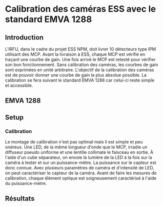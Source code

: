 # Calibration des caméras ESS avec le standard EMVA 1288

## Introduction

L'IRFU, dans le cadre du projet ESS NPM, doit livrer 10 détecteurs type IPM utilisant des MCP.
Avant la livraison à ESS, chaque MCP est vérifié en traçant une courbe de gain. 
Une fois arrivé le MCP est retesté pour vérifier son bon fonctionnement.
Sans calibration des caméras, les courbes de gain sont exprimées en unité arbitraire. 
L'objectif de la calibration des caméras est de pouvoir donner une courbe de gain la plus absolue possible.
La calibration se fera suivant le standard EMVA 1288 car celui-ci reste simple et accessible.
## EMVA 1288

## Setup
### Calibration

Le montage de calibration n'est pas optimal mais il est simple et peu onéreux.
Une LED, de la même longueur d'onde que le MCP, irradie un diffuseur pseudo uniforme et une lentille collimate le faisceau en sortie.
À l'aide d'un cube séparateur, on envoie la lumière de la LED à la fois sur la caméra à tester et sur un puissance-mètre. 
La puissance sur le capteur est donc connue. 
Avec plusieurs paramètres de caméra et d'intensité de LED, on peut caractériser le capteur de la caméra.
Avant de faire les mesures de calibration, chaque élément optique est soigneusement caractérisé à l'aide du puissance-mètre.

## Résultats